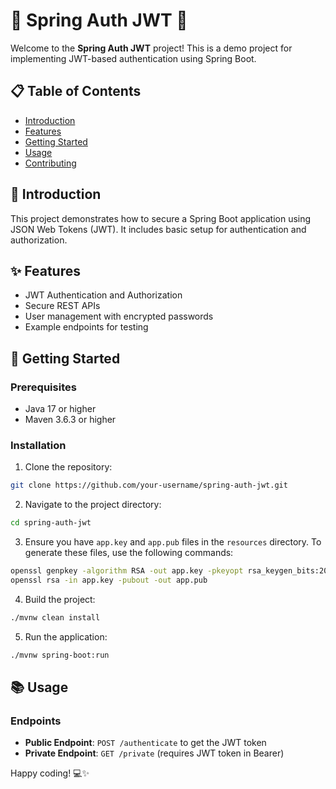 # 🌟 Spring Auth JWT 🌟

Welcome to the **Spring Auth JWT** project! This is a demo project for implementing JWT-based authentication using Spring Boot.

## 📋 Table of Contents

- [Introduction](#introduction)
- [Features](#features)
- [Getting Started](#getting-started)
- [Usage](#usage)
- [Contributing](#contributing)

## 📖 Introduction

This project demonstrates how to secure a Spring Boot application using JSON Web Tokens (JWT). It includes basic setup for authentication and authorization.

## ✨ Features

- JWT Authentication and Authorization
- Secure REST APIs
- User management with encrypted passwords
- Example endpoints for testing

## 🚀 Getting Started

### Prerequisites

- Java 17 or higher
- Maven 3.6.3 or higher

### Installation

1. Clone the repository:

  ```sh
  git clone https://github.com/your-username/spring-auth-jwt.git
  ```

2. Navigate to the project directory:

  ```sh
  cd spring-auth-jwt
  ```

3. Ensure you have `app.key` and `app.pub` files in the `resources` directory. To generate these files, use the following commands:

  ```sh
  openssl genpkey -algorithm RSA -out app.key -pkeyopt rsa_keygen_bits:2048
  openssl rsa -in app.key -pubout -out app.pub
  ```

4. Build the project:

  ```sh
  ./mvnw clean install
  ```

5. Run the application:

  ```sh
  ./mvnw spring-boot:run
  ```

## 📚 Usage

### Endpoints

- **Public Endpoint**: `POST /authenticate` to get the JWT token
- **Private Endpoint**: `GET /private` (requires JWT token in Bearer)

Happy coding! 💻✨